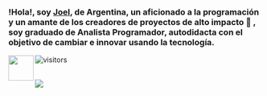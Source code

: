 ### !Hola!, soy [Joel](https://joelcabana.netlify.app/), de Argentina, un aficionado a la programación y un amante de los creadores de proyectos de alto impacto 🚀 , soy graduado de Analista Programador, autodidacta con el objetivo de cambiar e innovar usando la tecnología.

<a href="https://www.linkedin.com/in/joelxcabana/" target="_blank">
  <img align="left" width="50px" src="https://logos-marcas.com/wp-content/uploads/2020/04/Linkedin-s%C3%ADmbolo.png" />
</a>


  ![visitors](https://visitor-badge.glitch.me/badge?page_id=joelxcabana.joelxcabana)

<br/>
<img src="https://userscontent2.emaze.com/images/55a51533-5f9b-41ef-996c-d547a8eb9348/8a98b9eb40a7287b3a143b699e3317f6.png"></img>

